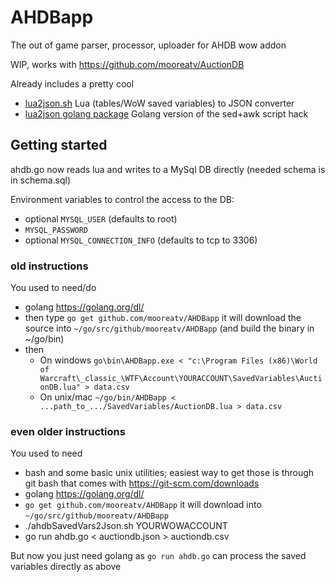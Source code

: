 # AHDBapp
The out of game parser, processor, uploader for AHDB wow addon

WIP, works with https://github.com/mooreatv/AuctionDB

Already includes a pretty cool
- [lua2json.sh](lua2json.sh) Lua (tables/WoW saved variables) to JSON converter
- [lua2json golang package](lua2json/) Golang version of the sed+awk script hack


## Getting started

ahdb.go now reads lua and writes to a MySql DB directly (needed schema is in schema.sql)

Environment variables to control the access to the DB:
- optional `MYSQL_USER` (defaults to root)
- `MYSQL_PASSWORD`
- optional `MYSQL_CONNECTION_INFO` (defaults to tcp to 3306)

### old instructions
You used to need/do
- golang https://golang.org/dl/
- then type `go get github.com/mooreatv/AHDBapp` it will download the source into `~/go/src/github/mooreatv/AHDBapp` (and build the binary in ~/go/bin)
- then
  - On windows `go\bin\AHDBapp.exe < "c:\Program Files (x86)\World of Warcraft\_classic_\WTF\Account\YOURACCOUNT\SavedVariables\AuctionDB.lua" > data.csv`
  - On unix/mac `~/go/bin/AHDBapp < ...path_to_.../SavedVariables/AuctionDB.lua > data.csv`

### even older instructions
You used to need
- bash and some basic unix utilities; easiest way to get those is through git bash that comes with https://git-scm.com/downloads
- golang https://golang.org/dl/
- `go get github.com/mooreatv/AHDBapp` it will download into `~/go/src/github/mooreatv/AHDBapp` 
- ./ahdbSavedVars2Json.sh YOURWOWACCOUNT
- go run ahdb.go < auctiondb.json > auctiondb.csv

But now you just need golang as `go run ahdb.go` can process the saved variables directly as above
